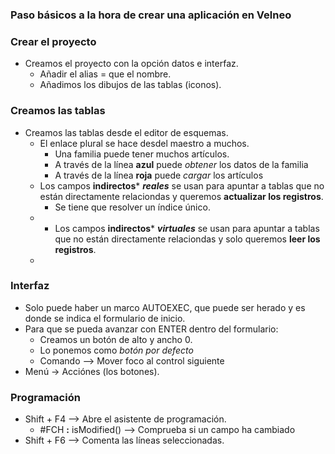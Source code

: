 


### Paso básicos a la hora de crear una aplicación en Velneo
### Crear el proyecto
* Creamos el proyecto con la opción datos e interfaz.
  * Añadir el alias = que el nombre.
  * Añadimos los dibujos de las tablas (iconos).
 
### Creamos las tablas
* Creamos las tablas desde el editor de esquemas.
  *  El enlace plural se hace desdel maestro a muchos.
     * Una familia puede tener muchos artículos.
     * A través de la línea **azul** puede *obtener* los datos de la familia
     *  A través de la línea **roja** puede *cargar* los artículos
   * Los campos **indirectos*** ***reales*** se usan para apuntar a tablas que no están directamente relaciondas y queremos **actualizar los registros**.
     * Se tiene que resolver un índice único.  
   * * Los campos **indirectos*** ***virtuales*** se usan para apuntar a tablas que no están directamente relaciondas y solo queremos **leer los registros**. 
   * 
### Interfaz
* Solo puede haber un marco AUTOEXEC, que puede ser herado y es donde se indica el formulario de inicio.
* Para que se pueda avanzar con ENTER dentro del formulario:
   *  Creamos un botón de alto y ancho 0.
   *  Lo ponemos como *botón por defecto*
   *  Comando --> Mover foco al control siguiente
 * Menú -> Acciónes (los botones). 
   
### Programación 
   * Shift + F4 --> Abre el asistente de programación.
     *  #FCH **:** isModified() --> Comprueba si un campo ha cambiado
   * Shift + F6 --> Comenta las líneas seleccionadas.

<!--stackedit_data:
eyJoaXN0b3J5IjpbLTEzNzY2OTIyODYsMTgyMjA2NzM1NSwxOT
UyNzE4Nzk2LC0xMTIzNDQzOTU0LDU2ODk3MzA4OCw4MzAxMTkz
MTgsMTQ4MDQ4MzE4Niw0MDU4NDA3ODYsMTEyNzk1NjgzMl19
-->